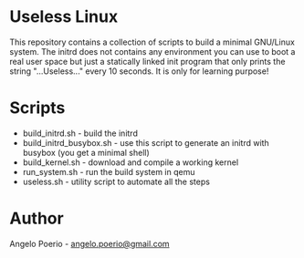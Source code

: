 # Useless Linux
  This repository contains a collection of scripts to build a minimal GNU/Linux system.
  The initrd does not contains any environment you can use to boot a real user space but just
  a statically linked init program that only prints the string "...Useless..." every 10 seconds.
  It is only for learning purpose!

# Scripts
*  build_initrd.sh - build the initrd 
*  build_initrd_busybox.sh - use this script to generate an initrd with busybox (you get a minimal shell)
*  build_kernel.sh - download and compile a working kernel
*  run_system.sh   - run the build system in qemu
*  useless.sh      - utility script to automate all the steps

# Author
  Angelo Poerio - <angelo.poerio@gmail.com>
